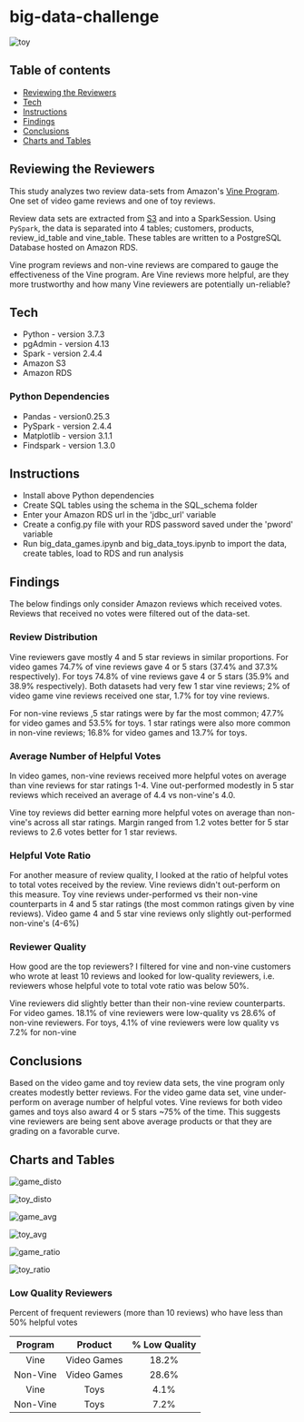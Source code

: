 # big-data-challenge

![toy](/Level-1/images/toy_total_help_avg.png)

## Table of contents

* [Reviewing the Reviewers](#Reviewing-the-Reviewers)
* [Tech](#Tech)
* [Instructions](#Instructions)
* [Findings](#Findings)
* [Conclusions](#Conclusions)
* [Charts and Tables](#Charts-and-Tables)

## Reviewing the Reviewers
This study analyzes two review data-sets from Amazon's [Vine Program](https://www.amazon.com/gp/vine/help?ie=UTF8). One set of video game reviews and one of toy reviews. 

Review data sets are extracted from [S3](https://s3.amazonaws.com/amazon-reviews-pds/tsv/index.txt) and into a SparkSession. 
Using `PySpark`, the data is separated into 4 tables; customers, products, review_id_table and vine_table. 
These tables are written to a PostgreSQL Database hosted on Amazon RDS.

Vine program reviews and non-vine reviews are compared to gauge the effectiveness of the Vine program. Are Vine reviews more helpful, are they more trustworthy and how many Vine reviewers are potentially un-reliable?

## Tech
* Python - version 3.7.3
* pgAdmin - version 4.13
* Spark - version 2.4.4
* Amazon S3
* Amazon RDS

### Python Dependencies
* Pandas - version0.25.3
* PySpark - version 2.4.4
* Matplotlib - version 3.1.1
* Findspark - version 1.3.0

## Instructions
* Install above Python dependencies
* Create SQL tables using the schema in the SQL_schema folder
* Enter your Amazon RDS url in the 'jdbc_url' variable
* Create a config.py file with your RDS password saved under the 'pword' variable
* Run big_data_games.ipynb and big_data_toys.ipynb to import the data, create tables, load to RDS and run analysis

## Findings
The below findings only consider Amazon reviews which received votes. Reviews that received no votes were filtered out of the data-set.

### Review Distribution

Vine reviewers gave mostly 4 and 5 star reviews in similar proportions. For video games 74.7% of vine reviews gave 4 or 5 stars (37.4% and 37.3% respectively). For toys 74.8% of vine reviews gave 4 or 5 stars (35.9% and 38.9% respectively). Both datasets had very few 1 star vine reviews; 2% of video game vine reviews received one star, 1.7% for toy vine reviews.

For non-vine reviews ,5 star ratings were by far the most common; 47.7% for video games and 53.5% for toys. 1 star ratings were also more common in non-vine reviews; 16.8% for video games and 13.7% for toys.

### Average Number of Helpful Votes

In video games, non-vine reviews received more helpful votes on average than vine reviews for star ratings 1-4. Vine out-performed modestly in 5 star reviews which received an average of 4.4 vs non-vine's 4.0.

Vine toy reviews did better earning more helpful votes on average than non-vine's across all star ratings. Margin ranged from 1.2 votes better for 5 star reviews to 2.6 votes better for 1 star reviews.

### Helpful Vote Ratio

For another measure of review quality, I looked at the ratio of helpful votes to total votes received by the review. Vine reviews didn't out-perform on this measure. Toy vine reviews under-performed vs their non-vine counterparts in 4 and 5 star ratings (the most common ratings given by vine reviews). Video game 4 and 5 star vine reviews only slightly out-performed non-vine's (4-6%)

### Reviewer Quality

How good are the top reviewers? I filtered for vine and non-vine customers who wrote at least 10 reviews and looked for low-quality reviewers, i.e. reviewers whose helpful vote to total vote ratio was below 50%.

Vine reviewers did slightly better than their non-vine review counterparts. For video games. 18.1% of vine reviewers were low-quality vs 28.6% of non-vine reviewers. For toys, 4.1% of vine reviewers were low quality vs 7.2% for non-vine

## Conclusions

Based on the video game and toy review data sets, the vine program only creates modestly better reviews. For the video game data set, vine under-perform on average number of helpful votes. Vine reviews for both video games and toys also award 4 or 5 stars ~75% of the time. This suggests vine reviewers are being sent above average products or that they are grading on a favorable curve. 

## Charts and Tables

![game_disto](/Level-1/images/game_total_disto.png)

![toy_disto](/Level-1/images/toy_total_disto.png)

![game_avg](/Level-1/images/game_total_help_avg.png)

![toy_avg](/Level-1/images/toy_total_help_avg.png)

![game_ratio](/Level-1/images/game_total_help_ratio.png)

![toy_ratio](/Level-1/images/toy_total_help_ratio.png)

### Low Quality Reviewers
Percent of frequent reviewers (more than 10 reviews) who have less than 50% helpful votes 

|Program|Product|% Low Quality| 
|:---:|:---:|:---:|
|Vine| Video Games| 18.2% |
|Non-Vine| Video Games | 28.6% |
|Vine | Toys | 4.1% |
|Non-Vine | Toys | 7.2% |


